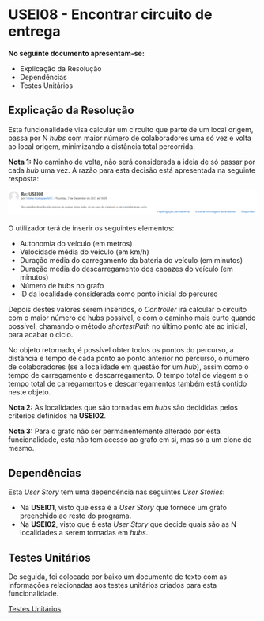 # USEI08 - Encontrar circuito de entrega

**No seguinte documento apresentam-se:**
* Explicação da Resolução
* Dependências
* Testes Unitários

## Explicação da Resolução

Esta funcionalidade visa calcular um circuito que parte de um local origem, passa por N *hubs* com maior número de colaboradores uma só vez e volta ao local origem, minimizando a distância total percorrida.

**Nota 1:** No caminho de volta, não será considerada a ideia de só passar por cada *hub* uma vez. A razão para esta decisão está apresentada na seguinte resposta:

![Resposta da professora](files/Fim%20do%20Circuito.PNG)

O utilizador terá de inserir os seguintes elementos:
* Autonomia do veículo (em metros)
* Velocidade média do veículo (em km/h)
* Duração média do carregamento da bateria do veículo (em minutos)
* Duração média do descarregamento dos cabazes do veículo (em minutos)
* Número de hubs no grafo
* ID da localidade considerada como ponto inicial do percurso

Depois destes valores serem inseridos, o *Controller* irá calcular o circuito com o maior número de hubs possível, e com o caminho mais curto quando possível, chamando o método *shortestPath* no último ponto até ao inicial, para acabar o ciclo. 

No objeto retornado, é possível obter todos os pontos do percurso, a distância e tempo de cada ponto ao ponto anterior no percurso, o número de colaboradores (se a localidade em questão for um *hub*), assim como o tempo de carregamento e descarregamento. O tempo total de viagem e o tempo total de carregamentos e descarregamentos também está contido neste objeto.

**Nota 2:** As localidades que são tornadas em *hubs* são decididas pelos critérios definidos na **USEI02**.

**Nota 3:** Para o grafo não ser permanentemente alterado por esta funcionalidade, esta não tem acesso ao grafo em si, mas só a um clone do mesmo.

## Dependências

Esta *User Story* tem uma dependência nas seguintes *User Stories*:
* Na **USEI01**, visto que essa é a *User Story* que fornece um grafo preenchido ao resto do programa.
* Na **USEI02**, visto que é esta *User Story* que decide quais são as N localidades a serem tornadas em *hubs*.

## Testes Unitários

De seguida, foi colocado por baixo um documento de texto com as informações relacionadas aos testes unitários criados para esta funcionalidade.

[Testes Unitários](USEI08Tests.md)